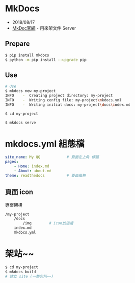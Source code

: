 # MkDocs

- 2018/08/17
- [MkDoc官網](https://www.mkdocs.org/) - 用來架文件 Server


## Prepare

```sh
$ pip install mkdocs
$ python -m pip install --upgrade pip
```


## Use

```sh
# Use
$ mkdocs new my-project
INFO    -  Creating project directory: my-project
INFO    -  Writing config file: my-project\mkdocs.yml
INFO    -  Writing initial docs: my-project\docs\index.md

$ cd my-project

$ mkdocs serve
```



# mkdocs.yml 組態檔

```yml
site_name: My QQ            # 頁面左上角 標題
pages:
    - Home: index.md
    - About: about.md
theme: readthedocs          # 頁面風格
```


## 頁面 icon

專案架構

```sh
/my-project
    /docs
        /img        # icon放這邊
    index.md
    mkdocs.yml
```



# 架站~~

```sh
$ cd my-project
$ mkdocs build
# 建立 site (一整包阿~~)
```